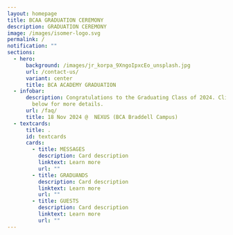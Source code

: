 ```yaml
---
layout: homepage
title: BCAA GRADUATION CEREMONY
description: GRADUATION CEREMONY
image: /images/isomer-logo.svg
permalink: /
notification: ""
sections:
  - hero:
      background: /images/jr_korpa_9XngoIpxcEo_unsplash.jpg
      url: /contact-us/
      variant: center
      title: BCA ACADEMY GRADUATION
  - infobar:
      description: Congratulations to the Graduating Class of 2024. Click on the tabs
        below for more details.
      url: /faq/
      title: 18 Nov 2024 @  NEXUS (BCA Braddell Campus)
  - textcards:
      title: .
      id: textcards
      cards:
        - title: MESSAGES
          description: Card description
          linktext: Learn more
          url: ""
        - title: GRADUANDS
          description: Card description
          linktext: Learn more
          url: ""
        - title: GUESTS
          description: Card description
          linktext: Learn more
          url: ""
---
```

